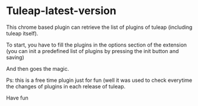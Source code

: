 # Tuleap-latest-version

This chrome based plugin can retrieve the list of plugins of tuleap (including tuleap itself).

To start, you have to fill the plugins in the options section of the extension (you can init a predefined list of plugins by pressing the init button and saving)

And then goes the magic.

Ps: this is a free time plugin just for fun (well it was used to check everytime the changes of plugins in each release of tuleap.

Have fun
